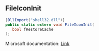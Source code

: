 ## FileIconInit

```csharp
[DllImport("shell32.dll")]
public static extern void FileIconInit(
   bool fRestoreCache
);
```

Microsoft documentation: [Link](https://learn.microsoft.com/en-us/windows/win32/shell/fileiconinit)
